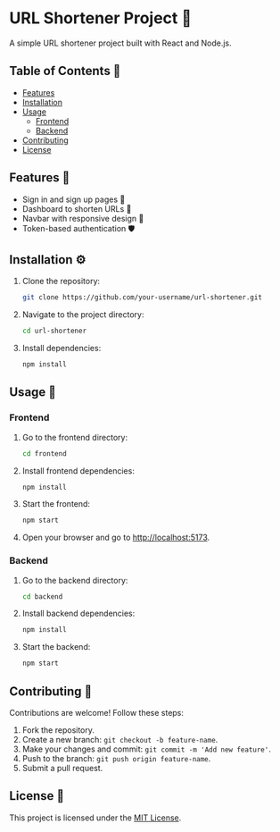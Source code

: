 # URL Shortener Project 🚀

A simple URL shortener project built with React and Node.js.

## Table of Contents 📑

- [Features](#features)
- [Installation](#installation)
- [Usage](#usage)
  - [Frontend](#frontend)
  - [Backend](#backend)
- [Contributing](#contributing)
- [License](#license)

## Features 🌟

- Sign in and sign up pages 📝
- Dashboard to shorten URLs 🔗
- Navbar with responsive design 🍔
- Token-based authentication 🛡️

## Installation ⚙️

1. Clone the repository:

   ```bash
   git clone https://github.com/your-username/url-shortener.git
   ```

2. Navigate to the project directory:

   ```bash
   cd url-shortener
   ```

3. Install dependencies:

   ```bash
   npm install
   ```

## Usage 🚀

### Frontend

1. Go to the frontend directory:

   ```bash
   cd frontend
   ```

2. Install frontend dependencies:

   ```bash
   npm install
   ```

3. Start the frontend:

   ```bash
   npm start
   ```

4. Open your browser and go to [http://localhost:5173](http://localhost:5173).

### Backend

1. Go to the backend directory:

   ```bash
   cd backend
   ```

2. Install backend dependencies:

   ```bash
   npm install
   ```

3. Start the backend:

   ```bash
   npm start
   ```

## Contributing 🤝

Contributions are welcome! Follow these steps:

1. Fork the repository.
2. Create a new branch: `git checkout -b feature-name`.
3. Make your changes and commit: `git commit -m 'Add new feature'`.
4. Push to the branch: `git push origin feature-name`.
5. Submit a pull request.

## License 📜

This project is licensed under the [MIT License](LICENSE).

